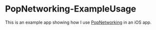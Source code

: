 # PopNetworking-ExampleUsage

This is an example app showing how I use [PopNetworking](https://github.com/djk12587/PopNetworking) in an iOS app.
